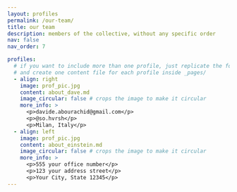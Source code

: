 ```yaml
---
layout: profiles
permalink: /our-team/
title: our team
description: members of the collective, without any specific order
nav: false
nav_order: 7

profiles:
  # if you want to include more than one profile, just replicate the following block
  # and create one content file for each profile inside _pages/
  - align: right
    image: prof_pic.jpg
    content: about_dave.md
    image_circular: false # crops the image to make it circular
    more_info: >
      <p>davide.abourachid@gmail.com</p>
      <p>@so.hvrsh</p>
      <p>Milan, Italy</p>
  - align: left
    image: prof_pic.jpg
    content: about_einstein.md
    image_circular: false # crops the image to make it circular
    more_info: >
      <p>555 your office number</p>
      <p>123 your address street</p>
      <p>Your City, State 12345</p>
---
```

